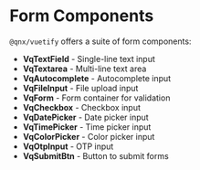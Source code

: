 # Form Components

`@qnx/vuetify` offers a suite of form components:

- **VqTextField** - Single-line text input
- **VqTextarea** - Multi-line text area
- **VqAutocomplete** - Autocomplete input
- **VqFileInput** - File upload input
- **VqForm** - Form container for validation
- **VqCheckbox** - Checkbox input
- **VqDatePicker** - Date picker input
- **VqTimePicker** - Time picker input
- **VqColorPicker** - Color picker input
- **VqOtpInput** - OTP input
- **VqSubmitBtn** - Button to submit forms

